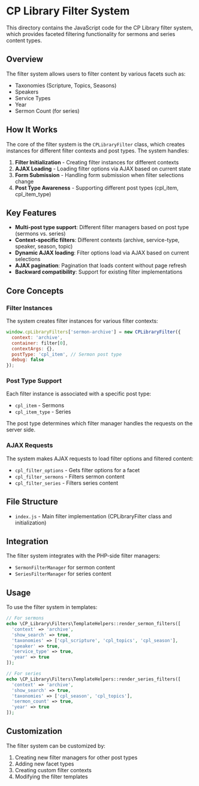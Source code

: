 # CP Library Filter System

This directory contains the JavaScript code for the CP Library filter system, which provides faceted filtering functionality for sermons and series content types.

## Overview

The filter system allows users to filter content by various facets such as:
- Taxonomies (Scripture, Topics, Seasons)
- Speakers
- Service Types
- Year
- Sermon Count (for series)

## How It Works

The core of the filter system is the `CPLibraryFilter` class, which creates instances for different filter contexts and post types. The system handles:

1. **Filter Initialization** - Creating filter instances for different contexts
2. **AJAX Loading** - Loading filter options via AJAX based on current state
3. **Form Submission** - Handling form submission when filter selections change
4. **Post Type Awareness** - Supporting different post types (cpl_item, cpl_item_type)

## Key Features

- **Multi-post type support**: Different filter managers based on post type (sermons vs. series)
- **Context-specific filters**: Different contexts (archive, service-type, speaker, season, topic)
- **Dynamic AJAX loading**: Filter options load via AJAX based on current selections
- **AJAX pagination**: Pagination that loads content without page refresh
- **Backward compatibility**: Support for existing filter implementations

## Core Concepts

### Filter Instances

The system creates filter instances for various filter contexts:

```javascript
window.cpLibraryFilters['sermon-archive'] = new CPLibraryFilter({
  context: 'archive',
  container: filter[0],
  contextArgs: {},
  postType: 'cpl_item', // Sermon post type
  debug: false
});
```

### Post Type Support

Each filter instance is associated with a specific post type:
- `cpl_item` - Sermons
- `cpl_item_type` - Series

The post type determines which filter manager handles the requests on the server side.

### AJAX Requests

The system makes AJAX requests to load filter options and filtered content:
- `cpl_filter_options` - Gets filter options for a facet
- `cpl_filter_sermons` - Filters sermon content
- `cpl_filter_series` - Filters series content

## File Structure

- `index.js` - Main filter implementation (CPLibraryFilter class and initialization)

## Integration

The filter system integrates with the PHP-side filter managers:
- `SermonFilterManager` for sermon content
- `SeriesFilterManager` for series content

## Usage

To use the filter system in templates:

```php
// For sermons
echo \CP_Library\Filters\TemplateHelpers::render_sermon_filters([
  'context' => 'archive',
  'show_search' => true,
  'taxonomies' => ['cpl_scripture', 'cpl_topics', 'cpl_season'],
  'speaker' => true,
  'service_type' => true,
  'year' => true
]);

// For series
echo \CP_Library\Filters\TemplateHelpers::render_series_filters([
  'context' => 'archive',
  'show_search' => true,
  'taxonomies' => ['cpl_season', 'cpl_topics'],
  'sermon_count' => true,
  'year' => true
]);
```

## Customization

The filter system can be customized by:
1. Creating new filter managers for other post types
2. Adding new facet types
3. Creating custom filter contexts
4. Modifying the filter templates